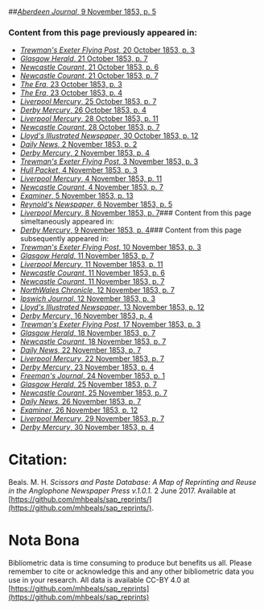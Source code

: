 ##[*Aberdeen Journal*, 9 November 1853, p. 5](https://mhbeals.github.io/sap_html/Aberdeen-Journal/Aberdeen-Journal-9-November-1853-p-5)

### Content from this page previously appeared in:
+ [*Trewman's Exeter Flying Post*, 20 October 1853, p. 3](https://mhbeals.github.io/sap_html/Trewman's-Exeter-Flying-Post/Trewman's-Exeter-Flying-Post-20-October-1853-p-3)
+ [*Glasgow Herald*, 21 October 1853, p. 7](https://mhbeals.github.io/sap_html/Glasgow-Herald/Glasgow-Herald-21-October-1853-p-7)
+ [*Newcastle Courant*, 21 October 1853, p. 6](https://mhbeals.github.io/sap_html/Newcastle-Courant/Newcastle-Courant-21-October-1853-p-6)
+ [*Newcastle Courant*, 21 October 1853, p. 7](https://mhbeals.github.io/sap_html/Newcastle-Courant/Newcastle-Courant-21-October-1853-p-7)
+ [*The Era*, 23 October 1853, p. 3](https://mhbeals.github.io/sap_html/The-Era/The-Era-23-October-1853-p-3)
+ [*The Era*, 23 October 1853, p. 4](https://mhbeals.github.io/sap_html/The-Era/The-Era-23-October-1853-p-4)
+ [*Liverpool Mercury*, 25 October 1853, p. 7](https://mhbeals.github.io/sap_html/Liverpool-Mercury/Liverpool-Mercury-25-October-1853-p-7)
+ [*Derby Mercury*, 26 October 1853, p. 4](https://mhbeals.github.io/sap_html/Derby-Mercury/Derby-Mercury-26-October-1853-p-4)
+ [*Liverpool Mercury*, 28 October 1853, p. 11](https://mhbeals.github.io/sap_html/Liverpool-Mercury/Liverpool-Mercury-28-October-1853-p-11)
+ [*Newcastle Courant*, 28 October 1853, p. 7](https://mhbeals.github.io/sap_html/Newcastle-Courant/Newcastle-Courant-28-October-1853-p-7)
+ [*Lloyd's Illustrated Newspaper*, 30 October 1853, p. 12](https://mhbeals.github.io/sap_html/Lloyd's-Illustrated-Newspaper/Lloyd's-Illustrated-Newspaper-30-October-1853-p-12)
+ [*Daily News*, 2 November 1853, p. 2](https://mhbeals.github.io/sap_html/Daily-News/Daily-News-2-November-1853-p-2)
+ [*Derby Mercury*, 2 November 1853, p. 4](https://mhbeals.github.io/sap_html/Derby-Mercury/Derby-Mercury-2-November-1853-p-4)
+ [*Trewman's Exeter Flying Post*, 3 November 1853, p. 3](https://mhbeals.github.io/sap_html/Trewman's-Exeter-Flying-Post/Trewman's-Exeter-Flying-Post-3-November-1853-p-3)
+ [*Hull Packet*, 4 November 1853, p. 3](https://mhbeals.github.io/sap_html/Hull-Packet/Hull-Packet-4-November-1853-p-3)
+ [*Liverpool Mercury*, 4 November 1853, p. 11](https://mhbeals.github.io/sap_html/Liverpool-Mercury/Liverpool-Mercury-4-November-1853-p-11)
+ [*Newcastle Courant*, 4 November 1853, p. 7](https://mhbeals.github.io/sap_html/Newcastle-Courant/Newcastle-Courant-4-November-1853-p-7)
+ [*Examiner*, 5 November 1853, p. 13](https://mhbeals.github.io/sap_html/Examiner/Examiner-5-November-1853-p-13)
+ [*Reynold's Newspaper*, 6 November 1853, p. 5](https://mhbeals.github.io/sap_html/Reynold's-Newspaper/Reynold's-Newspaper-6-November-1853-p-5)
+ [*Liverpool Mercury*, 8 November 1853, p. 7](https://mhbeals.github.io/sap_html/Liverpool-Mercury/Liverpool-Mercury-8-November-1853-p-7)### Content from this page simeltaneously appeared in:
+ [*Derby Mercury*, 9 November 1853, p. 4](https://mhbeals.github.io/sap_html/Derby-Mercury/Derby-Mercury-9-November-1853-p-4)### Content from this page subsequently appeared in:
+ [*Trewman's Exeter Flying Post*, 10 November 1853, p. 3](https://mhbeals.github.io/sap_html/Trewman's-Exeter-Flying-Post/Trewman's-Exeter-Flying-Post-10-November-1853-p-3)
+ [*Glasgow Herald*, 11 November 1853, p. 7](https://mhbeals.github.io/sap_html/Glasgow-Herald/Glasgow-Herald-11-November-1853-p-7)
+ [*Liverpool Mercury*, 11 November 1853, p. 11](https://mhbeals.github.io/sap_html/Liverpool-Mercury/Liverpool-Mercury-11-November-1853-p-11)
+ [*Newcastle Courant*, 11 November 1853, p. 6](https://mhbeals.github.io/sap_html/Newcastle-Courant/Newcastle-Courant-11-November-1853-p-6)
+ [*Newcastle Courant*, 11 November 1853, p. 7](https://mhbeals.github.io/sap_html/Newcastle-Courant/Newcastle-Courant-11-November-1853-p-7)
+ [*NorthWales Chronicle*, 12 November 1853, p. 7](https://mhbeals.github.io/sap_html/NorthWales-Chronicle/NorthWales-Chronicle-12-November-1853-p-7)
+ [*Ipswich Journal*, 12 November 1853, p. 3](https://mhbeals.github.io/sap_html/Ipswich-Journal/Ipswich-Journal-12-November-1853-p-3)
+ [*Lloyd's Illustrated Newspaper*, 13 November 1853, p. 12](https://mhbeals.github.io/sap_html/Lloyd's-Illustrated-Newspaper/Lloyd's-Illustrated-Newspaper-13-November-1853-p-12)
+ [*Derby Mercury*, 16 November 1853, p. 4](https://mhbeals.github.io/sap_html/Derby-Mercury/Derby-Mercury-16-November-1853-p-4)
+ [*Trewman's Exeter Flying Post*, 17 November 1853, p. 3](https://mhbeals.github.io/sap_html/Trewman's-Exeter-Flying-Post/Trewman's-Exeter-Flying-Post-17-November-1853-p-3)
+ [*Glasgow Herald*, 18 November 1853, p. 7](https://mhbeals.github.io/sap_html/Glasgow-Herald/Glasgow-Herald-18-November-1853-p-7)
+ [*Newcastle Courant*, 18 November 1853, p. 7](https://mhbeals.github.io/sap_html/Newcastle-Courant/Newcastle-Courant-18-November-1853-p-7)
+ [*Daily News*, 22 November 1853, p. 7](https://mhbeals.github.io/sap_html/Daily-News/Daily-News-22-November-1853-p-7)
+ [*Liverpool Mercury*, 22 November 1853, p. 7](https://mhbeals.github.io/sap_html/Liverpool-Mercury/Liverpool-Mercury-22-November-1853-p-7)
+ [*Derby Mercury*, 23 November 1853, p. 4](https://mhbeals.github.io/sap_html/Derby-Mercury/Derby-Mercury-23-November-1853-p-4)
+ [*Freeman's Journal*, 24 November 1853, p. 1](https://mhbeals.github.io/sap_html/Freeman's-Journal/Freeman's-Journal-24-November-1853-p-1)
+ [*Glasgow Herald*, 25 November 1853, p. 7](https://mhbeals.github.io/sap_html/Glasgow-Herald/Glasgow-Herald-25-November-1853-p-7)
+ [*Newcastle Courant*, 25 November 1853, p. 7](https://mhbeals.github.io/sap_html/Newcastle-Courant/Newcastle-Courant-25-November-1853-p-7)
+ [*Daily News*, 26 November 1853, p. 7](https://mhbeals.github.io/sap_html/Daily-News/Daily-News-26-November-1853-p-7)
+ [*Examiner*, 26 November 1853, p. 12](https://mhbeals.github.io/sap_html/Examiner/Examiner-26-November-1853-p-12)
+ [*Liverpool Mercury*, 29 November 1853, p. 7](https://mhbeals.github.io/sap_html/Liverpool-Mercury/Liverpool-Mercury-29-November-1853-p-7)
+ [*Derby Mercury*, 30 November 1853, p. 4](https://mhbeals.github.io/sap_html/Derby-Mercury/Derby-Mercury-30-November-1853-p-4)
                    
# Citation: 

Beals. M. H. *Scissors and Paste Database: A Map of Reprinting and Reuse in the Anglophone Newspaper Press v.1.0.1.* 2 June 2017. Available at [https://github.com/mhbeals/sap_reprints/](https://github.com/mhbeals/sap_reprints/). 
                    
# Nota Bona

Bibliometric data is time consuming to produce but benefits us all. Please remember to cite or acknowledge this and any other bibliometric data you use in your research. All data is available CC-BY 4.0 at [https://github.com/mhbeals/sap_reprints](https://github.com/mhbeals/sap_reprints)